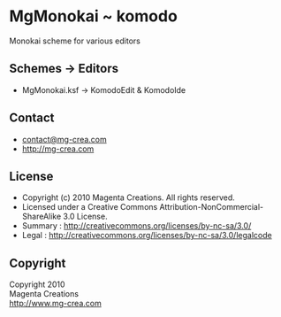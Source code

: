 # MgMonokai ~ komodo #

Monokai scheme for various editors

## Schemes -> Editors

* MgMonokai.ksf	-> KomodoEdit & KomodoIde

## Contact ##

* contact@mg-crea.com
* http://mg-crea.com

## License ##

* Copyright (c) 2010 Magenta Creations. All rights reserved.
* Licensed under a Creative Commons Attribution-NonCommercial-ShareAlike 3.0 License.
*  Summary : <http://creativecommons.org/licenses/by-nc-sa/3.0/>
*  Legal : <http://creativecommons.org/licenses/by-nc-sa/3.0/legalcode>

## Copyright ###

Copyright 2010<br/>
Magenta Creations<br/>
http://www.mg-crea.com<br/>